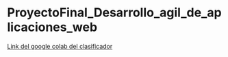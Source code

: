 # ProyectoFinal_Desarrollo_agil_de_aplicaciones_web 


[Link del google colab del clasificador](https://colab.research.google.com/drive/1fuiRfh5wJ10VCFQJfFHDOMiRfg9eAm0Z?usp=sharing)

